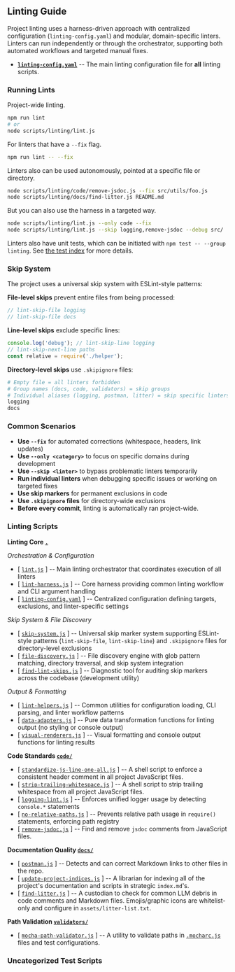 ## Linting Guide

Project linting uses a harness-driven approach with centralized configuration (`linting-config.yaml`) and modular, domain-specific linters. Linters can run independently or through the orchestrator, supporting both automated workflows and targeted manual fixes.

- [**`linting-config.yaml`**](linting-config.yaml)
  -- The main linting configuration file for **all** linting scripts.

### Running Lints

Project-wide linting.
```bash
npm run lint
# or
node scripts/linting/lint.js
```
For linters that have a `--fix` flag.
```bash
npm run lint -- --fix
```
Linters also can be used autonomously, pointed at a specific file or directory.
```bash
node scripts/linting/code/remove-jsdoc.js --fix src/utils/foo.js
node scripts/linting/docs/find-litter.js README.md
```
But you can also use the harness in a targeted way.
```bash
node scripts/linting/lint.js --only code --fix
node scripts/linting/lint.js --skip logging,remove-jsdoc --debug src/
```

Linters also have unit tests, which can be initiated with `npm test -- --group linting`.
See [the test index](../../test/index.md) for more details.

### Skip System

The project uses a universal skip system with ESLint-style patterns:

**File-level skips** prevent entire files from being processed:
```javascript
// lint-skip-file logging
// lint-skip-file docs
```

**Line-level skips** exclude specific lines:
```javascript
console.log('debug'); // lint-skip-line logging
// lint-skip-next-line paths
const relative = require('./helper');
```

**Directory-level skips** use `.skipignore` files:
```bash
# Empty file = all linters forbidden
# Group names (docs, code, validators) = skip groups
# Individual aliases (logging, postman, litter) = skip specific linters
logging
docs
```

### Common Scenarios

- **Use `--fix`** for automated corrections (whitespace, headers, link updates)
- **Use `--only <category>`** to focus on specific domains during development
- **Use `--skip <linter>`** to bypass problematic linters temporarily
- **Run individual linters** when debugging specific issues or working on targeted fixes
- **Use skip markers** for permanent exclusions in code
- **Use `.skipignore` files** for directory-wide exclusions
- **Before every commit**, linting is automatically ran project-wide.

### Linting Scripts

**Linting Core [`.`](index.md)**

*Orchestration & Configuration*
- [ [`lint.js`](lint.js) ]
  -- Main linting orchestrator that coordinates execution of all linters
- [ [`lint-harness.js`](lint-harness.js) ]
  -- Core harness providing common linting workflow and CLI argument handling
- [ [`linting-config.yaml`](linting-config.yaml) ]
  -- Centralized configuration defining targets, exclusions, and linter-specific settings

*Skip System & File Discovery*
- [ [`skip-system.js`](lib/skip-system.js) ]
  -- Universal skip marker system supporting ESLint-style patterns (`lint-skip-file`, `lint-skip-line`) and `.skipignore` files for directory-level exclusions
- [ [`file-discovery.js`](lib/file-discovery.js) ]
  -- File discovery engine with glob pattern matching, directory traversal, and skip system integration
- [ [`find-lint-skips.js`](lib/find-lint-skips.js) ]
  -- Diagnostic tool for auditing skip markers across the codebase (development utility)

*Output & Formatting*
- [ [`lint-helpers.js`](lib/lint-helpers.js) ]
  -- Common utilities for configuration loading, CLI parsing, and linter workflow patterns
- [ [`data-adapters.js`](lib/data-adapters.js) ]
  -- Pure data transformation functions for linting output (no styling or console output)
- [ [`visual-renderers.js`](lib/visual-renderers.js) ]
  -- Visual formatting and console output functions for linting results

**Code Standards [`code/`](code/)**
- [ [`standardize-js-line-one-all.js`](code/standardize-js-line-one-all.js) ]
  -- A shell script to enforce a consistent header comment in all project JavaScript files.
- [ [`strip-trailing-whitespace.js`](code/strip-trailing-whitespace.js) ]
  -- A shell script to strip trailing whitespace from all project JavaScript files.   
- [ [`logging-lint.js`](code/logging-lint.js) ]
  -- Enforces unified logger usage by detecting `console.*` statements
- [ [`no-relative-paths.js`](code/no-relative-paths.js) ]
  -- Prevents relative path usage in `require()` statements, enforcing path registry
- [ [`remove-jsdoc.js`](code/remove-jsdoc.js) ] 
  -- Find and remove `jsdoc` comments from JavaScript files. 

**Documentation Quality [`docs/`](docs/)**
- [ [`postman.js`](docs/postman.js) ]
  -- Detects and can correct Markdown links to other files in the repo.
- [ [`update-project-indices.js`](docs/update-project-indices.js) ]
  -- A librarian for indexing all of the project's documentation and scripts in strategic `index.md`'s.
- [ [`find-litter.js`](docs/find-litter.js) ]
  -- A custodian to check for common LLM debris in code comments and Markdown files.
     Emojis/graphic icons are whitelist-only and configure in `assets/litter-list.txt`.

**Path Validation [`validators/`](validators/)**
- [ [`mocha-path-validator.js`](validators/mocha-path-validator.js) ]
  -- A utility to validate paths in [`.mocharc.js`](../../.mocharc.js) files and test configurations.

### Uncategorized Test Scripts
<!-- uncategorized-start -->
<!-- uncategorized-end -->
